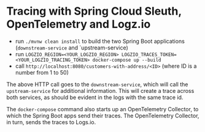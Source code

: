 # Tracing with Spring Cloud Sleuth, OpenTelemetry and Logz.io
 
- run `./mvnw clean install` to build the two Spring Boot applications (`downstream-service` and `upstream-service)
- run `LOGZIO_REGION=<YOUR_LOGZIO_REGION> LOGZIO_TRACES_TOKEN=<YOUR_LOGZIO_TRACING_TOKEN> docker-compose up --build`
- call `http://localhost:8080/customers-with-address/<ID>` (where ID is a number from 1 to 50)

The above HTTP call goes to the `downstream-service`, which will call the `upstream-service` for additional information. This will create a trace across both services, as should be evident in the logs with the same trace id.

The `docker-compose` command also starts up an OpenTelemetry Collector, to which the Spring Boot apps send their traces. The OpenTelemetry Collector, in turn, sends the traces to Logs.io.
